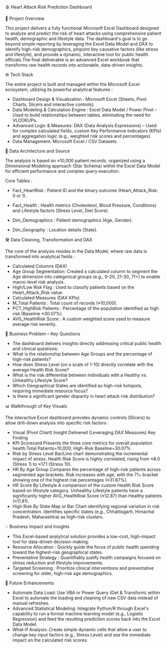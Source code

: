 🩸 Heart Attack Risk Prediction Dashboard 

📌 Project Overview

This project delivers a fully functional Microsoft Excel Dashboard designed to analyze and predict the risk of heart attacks using comprehensive patient health, demographic and lifestyle data. The dashboard's goal is to go beyond simple reporting by leveraging the Excel Data Model and DAX to identify high-risk demographics, pinpoint key causative factors (like stress and lifestyle), and provide a dynamic, interactive tool for public health officials.The final deliverable is an advanced Excel workbook that transforms raw health records into actionable, data-driven insights.

⚙️ Tech Stack

The entire project is built and managed within the Microsoft Excel ecosystem, utilizing its powerful analytical features :

- Dashboard Design & Visualization : Microsoft Excel (Sheets, Pivot Charts, Slicers and interactive controls).
- Data Modeling & Calculation Engine : Excel Data Model / Power Pivot – Used to build relationships between tables, eliminating the need for VLOOKUPs.
- Advanced Logic & Measures: DAX (Data Analysis Expressions) – Used for complex calculated fields, custom Key Performance Indicators (KPIs) and aggregation logic (e.g., weighted risk scores and percentages).
- Data Management: Microsoft Excel / CSV Datasets.

📂 Data Architecture and Source

The analysis is based on ≈10,000 patient records, organized using a Dimensional Modeling approach (Star Schema) within the Excel Data Model for efficient performance and complex query execution.

Core Tables :

- Fact_HeartRisk : Patient ID and the binary outcome (Heart_Attack_Risk: 0 or 1).

- Fact_Health : Health metrics (Cholesterol, Blood Pressure, Conditions) and Lifestyle factors (Stress Level, Diet Score).

- Dim_Demographics : Patient demographics (Age, Gender).

- Dim_Geography : Location details (State).

🛠️ Data Cleaning, Transformation and DAX

The core of the analysis resides in the Data Model, where raw data is transformed into analytical fields :

- Calculated Columns (DAX)
- Age Group Segmentation: Created a calculated column to segment the Age dimension into categorical groups (e.g., 0-20, 21-30, 71+) to enable macro-level risk analysis.
- High/Low Risk Flag : Used to classify patients based on the Heart_Attack_Risk value.
- Calculated Measures (DAX KPIs)
- M_Total Patients : Total count of records (≈10,000).
- PCT_HighRisk Patients : Percentage of the population identified as high risk (Baseline ≈30.07%).
- AVG_HealthRisk Score : A custom weighted score used to measure average risk severity.

🚀 Business Problem – Key Questions

- The dashboard delivers insights directly addressing critical public health and clinical questions:
- What is the relationship between Age Groups and the percentage of high-risk patients?
- How does Stress Level (on a scale of 1-10) directly correlate with the average Health Risk Score?
- What is the risk differential between individuals with a Healthy vs. Unhealthy Lifestyle Score?
- Which Geographical States are identified as high-risk hotspots, requiring immediate resource focus?
- Is there a significant gender disparity in heart attack risk distribution?

📊 Walkthrough of Key Visuals

The interactive Excel dashboard provides dynamic controls (Slicers) to allow drill-down analysis into specific risk factors :

- Visual (Pivot Chart)	Insight Delivered (Leveraging DAX Measures)	Key Finding
- KPI Scorecard	Presents the three core metrics for overall population health.Total Patients=10,000; High-Risk Baseline=30.07%
- Risk by Stress Level	Bar/Line chart demonstrating the incremental impact of stress.	Health Risk Score is highly correlated, rising from ≈8.0 (Stress 1) to ≈17.1 (Stress 10).
- HR By Age Group	Compares the percentage of high-risk patients across segmented age brackets.	Risk increases with age, with the 71+ bracket showing one of the highest risk percentages (≈31.67%).
- HR Score By Lifestyle	A comparison of the custom Health Risk Score based on lifestyle category.	Unhealthy Lifestyle patients have a significantly higher AVG_HealthRisk Score (≈12.87) than Healthy patients (≈11.81).
- High Risk By State	Map or Bar Chart identifying regional variation in risk concentration.	Identifies specific states (e.g., Chhattisgarh, Himachal Pradesh, Maharashtra) as high-risk clusters.

💡 Business Impact and Insights

- This Excel-based analytical solution provides a low-cost, high-impact tool for data-driven decision-making:
- Resource Allocation : Quickly guide the focus of public health spending toward the highest-risk geographical states.
- Preventative Strategy : Quantifiably justify health campaigns focused on stress reduction and lifestyle improvements.
- Targeted Screening : Prioritize clinical interventions and preventative screening for older, high-risk age demographics.

🚀 Future Enhancements

- Automate Data Load: Use VBA or Power Query (Get & Transform) within Excel to automate the loading and cleaning of new CSV data instead of manual refreshes.
- Advanced Statistical Modeling: Integrate Python/R through Excel's capability to run a formal machine learning model (e.g., Logistic Regression) and feed the resulting prediction scores back into the Excel Data Model.
- What-If Analysis: Create simple dynamic cells that allow a user to change key input factors (e.g., Stress Level) and see the immediate impact on the calculated risk scores.

